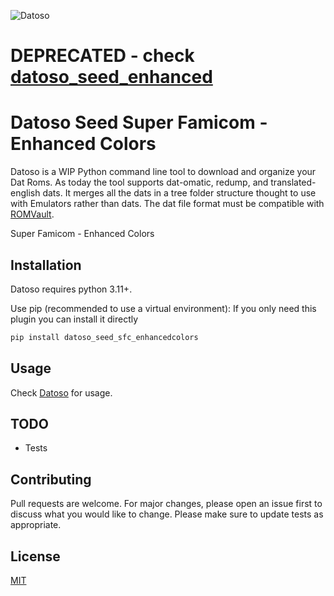 ![Datoso](https://github.com/laromicas/datoso/blob/master/bearlogo.png)

# DEPRECATED - check [datoso_seed_enhanced](https://github.com/laromicas/datoso_seed_enhanced)
# Datoso Seed Super Famicom - Enhanced Colors


Datoso is a WIP Python command line tool to download and organize your Dat Roms.
As today the tool supports dat-omatic, redump, and translated-english dats.
It merges all the dats in a tree folder structure thought to use with Emulators rather than dats.
The dat file format must be compatible with [ROMVault](https://www.romvault.com/).

Super Famicom - Enhanced Colors

## Installation

Datoso requires python 3.11+.

Use pip (recommended to use a virtual environment):
If you only need this plugin you can install it directly

``` bash
pip install datoso_seed_sfc_enhancedcolors

```

## Usage

Check [Datoso](https://github.com/laromicas/datoso) for usage.


## TODO

-   Tests

## Contributing

Pull requests are welcome. For major changes, please open an issue first to discuss what you would like to change.
Please make sure to update tests as appropriate.

## License

[MIT](https://choosealicense.com/licenses/mit/)

